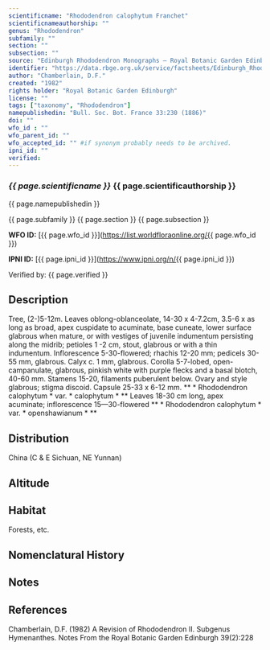 ```yaml
---
scientificname: "Rhododendron calophytum Franchet"
scientificnameauthorship: ""
genus: "Rhododendron"
subfamily: ""
section: ""
subsection: ""
source: "Edinburgh Rhododendron Monographs – Royal Botanic Garden Edinburgh"
identifier: "https://data.rbge.org.uk/service/factsheets/Edinburgh_Rhododendron_Monographs.xhtml"
author: "Chamberlain, D.F."
created: "1982"
rights holder: "Royal Botanic Garden Edinburgh"
license: ""
tags: ["taxonomy", "Rhododendron"]
namepublishedin: "Bull. Soc. Bot. France 33:230 (1886)"
doi: ""
wfo_id : ""
wfo_parent_id: ""
wfo_accepted_id: "" #if synonym probably needs to be archived.                      
ipni_id: ""
verified:
---
```

### _{{ page.scientificname }}_ {{ page.scientificauthorship }}
 {{ page.namepublishedin }}

{{ page.subfamily }} {{ page.section }} {{ page.subsection }}

**WFO ID:** [{{ page.wfo_id }}](https://list.worldfloraonline.org/{{ page.wfo_id }})

**IPNI ID:** [{{ page.ipni_id }}](https://www.ipni.org/n/{{ page.ipni_id }})

Verified by: {{ page.verified }}



## Description
Tree, (2-)5-12m. Leaves oblong-oblanceolate, 14-30 x 4-7.2cm, 3.5-6 x as long as broad, apex cuspidate to acuminate, base cuneate, lower surface glabrous when mature, or with vestiges of juvenile indumentum persisting along the midrib; petioles 1 -2 cm, stout, glabrous or with a thin indumentum. Inflorescence 5-30-flowered; rhachis 12-20 mm; pedicels 30-55 mm, glabrous. Calyx c. 1 mm, glabrous. Corolla 5-7-lobed, open-campanulate, glabrous, pinkish white with purple flecks and a basal blotch, 40-60 mm. Stamens 15-20, filaments puberulent below. Ovary and style glabrous; stigma discoid. Capsule 25-33 x 6-12 mm. ** * Rhododendron calophytum * var. * calophytum * ** Leaves 18-30 cm long, apex acuminate; inflorescence 15—30-flowered ** * Rhododendron calophytum * var. * openshawianum * **

## Distribution
China (C & E Sichuan, NE Yunnan)

## Altitude


## Habitat
Forests, etc.

## Nomenclatural History

                       
## Notes


## References

Chamberlain, D.F. (1982) A Revision of Rhododendron II. Subgenus Hymenanthes. Notes From the Royal Botanic Garden Edinburgh 39(2):228
